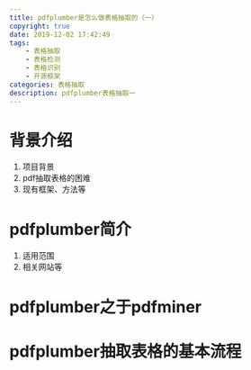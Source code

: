 ```yaml
---
title: pdfplumber是怎么做表格抽取的（一）
copyright: true
date: 2019-12-02 17:42:49
tags:
    - 表格抽取
    - 表格检测
    - 表格识别
    - 开源框架
categories: 表格抽取
description: pdfplumber表格抽取一
---
```


# 背景介绍

1. 项目背景
2. pdf抽取表格的困难
3. 现有框架、方法等

# pdfplumber简介

1. 适用范围
2. 相关网站等

# pdfplumber之于pdfminer

# pdfplumber抽取表格的基本流程
